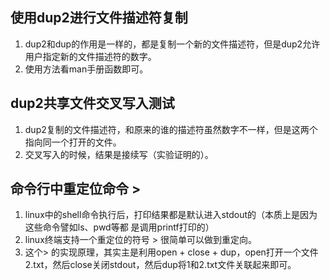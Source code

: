 ## 使用dup2进行文件描述符复制
1. dup2和dup的作用是一样的，都是复制一个新的文件描述符，但是dup2允许用户指定新的文件描述符的数字。
2. 使用方法看man手册函数即可。
## dup2共享文件交叉写入测试
1. dup2复制的文件描述符，和原来的谁的描述符虽然数字不一样，但是这两个指向同一个打开的文件。
2. 交叉写入的时候，结果是接续写（实验证明的）。

## 命令行中重定位命令 > 
1. linux中的shell命令执行后，打印结果都是默认进入stdout的（本质上是因为这些命令譬如ls、pwd等都 是调用printf打印的）
2. linux终端支持一个重定位的符号 > 很简单可以做到重定向。
3. 这个> 的实现原理，其实主是利用open + close + dup，open打开一个文件2.txt，然后close关闭stdout，然后dup将1和2.txt文件关联起来即可。